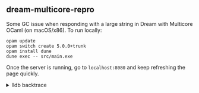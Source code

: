 dream-multicore-repro
---------------------

Some GC issue when responding with a large string in Dream with Multicore OCaml (on macOS/x86). To run locally:

```
opam update
opam switch create 5.0.0+trunk
opam install dune
dune exec -- src/main.exe
```

Once the server is running, go to `localhost:8080` and keep refreshing the page quickly.

<details>
  <summary>lldb backtrace</summary>
  <pre>
    <code>
    Process 19588 stopped
    * thread #1, name = 'Domain0', queue = 'com.apple.main-thread', stop reason = EXC_BAD_ACCESS (code=2, address=0x10026d868)
        frame #0: 0x00000001002b9d29 main.exe`caml_darken(state=<unavailable>, v=4297513072, ignored=<unavailable>) at major_gc.c:789:7 [opt]
    Target 0: (main.exe) stopped.
    (lldb) bt
    * thread #1, name = 'Domain0', queue = 'com.apple.main-thread', stop reason = EXC_BAD_ACCESS (code=2, address=0x10026d868)
    * frame #0: 0x00000001002b9d29 main.exe`caml_darken(state=<unavailable>, v=4297513072, ignored=<unavailable>) at major_gc.c:789:7 [opt]
        frame #1: 0x00000001002b165e main.exe`caml_scan_global_roots [inlined] scan_native_globals(f=(main.exe`caml_darken at major_gc.c:772), fdata=0]
        frame #2: 0x00000001002b1599 main.exe`caml_scan_global_roots(f=(main.exe`caml_darken at major_gc.c:772), fdata=0x0000000000000000) at globroot]
        frame #3: 0x00000001002bb71f main.exe`cycle_all_domains_callback(domain=0x0000000100f05870, unused=0x0000000000000000, participating_count=<un]
        frame #4: 0x00000001002a8674 main.exe`caml_try_run_on_all_domains_with_spin_work(handler=(main.exe`cycle_all_domains_callback at major_gc.c:91]
        frame #5: 0x00000001002a86fa main.exe`caml_try_run_on_all_domains(handler=<unavailable>, data=<unavailable>, leader_setup=<unavailable>) at do]
        frame #6: 0x00000001002baa8c main.exe`major_collection_slice(howmuch=<unavailable>, participant_count=0, barrier_participants=0x00000000000000]
        frame #7: 0x00000001002baafb main.exe`caml_major_collection_slice(howmuch=-1) at major_gc.c:1360:31 [opt]
        frame #8: 0x00000001002a8847 main.exe`caml_poll_gc_work at domain.c:1251:5 [opt]
        frame #9: 0x00000001002a8790 main.exe`caml_handle_gc_interrupt at domain.c:1281:3 [opt] [artificial]
        frame #10: 0x00000001002c2149 main.exe`caml_process_pending_actions at signals.c:243:3 [opt]
        frame #11: 0x00000001002c924f main.exe`caml_call_gc + 231
        frame #12: 0x0000000100006486 main.exe`caml_curry2_1 + 38
        frame #13: 0x000000010001506f main.exe`camlDream__http__Http__forward_response_1501 + 255
        frame #14: 0x00000001001ac22b main.exe`camlLwt__catch_1477 + 59
        frame #15: 0x00000001001aeb4d main.exe`camlLwt__async_1855 + 61
        frame #16: 0x0000000100065712 main.exe`camlHttpaf__Server_connection__read_with_more_1340 + 146
        frame #17: 0x000000010004c499 main.exe`camlGluten_lwt__get_568 + 41
        frame #18: 0x000000010004cb4d main.exe`camlGluten_lwt__fun_1015 + 221
        frame #19: 0x00000001001ab7ab main.exe`camlLwt__callback_1364 + 155
        frame #20: 0x00000001001aa1dc main.exe`camlLwt__iter_callback_list_933 + 140
        frame #21: 0x00000001001aa383 main.exe`camlLwt__run_in_resolution_loop_1003 + 51
        frame #22: 0x00000001001aa551 main.exe`camlLwt__resolve_1023 + 113
        frame #23: 0x00000001001ac097 main.exe`camlLwt__callback_1449 + 263
        frame #24: 0x00000001001aa1dc main.exe`camlLwt__iter_callback_list_933 + 140
        frame #25: 0x00000001001aa383 main.exe`camlLwt__run_in_resolution_loop_1003 + 51
        frame #26: 0x00000001001aa551 main.exe`camlLwt__resolve_1023 + 113
        frame #27: 0x00000001001ac539 main.exe`camlLwt__callback_1491 + 201
        frame #28: 0x00000001001aa1dc main.exe`camlLwt__iter_callback_list_933 + 140
        frame #29: 0x00000001001aa383 main.exe`camlLwt__run_in_resolution_loop_1003 + 51
        frame #30: 0x00000001001aa551 main.exe`camlLwt__resolve_1023 + 113
        frame #31: 0x00000001001ac097 main.exe`camlLwt__callback_1449 + 263
        frame #32: 0x00000001001aa1dc main.exe`camlLwt__iter_callback_list_933 + 140
        frame #33: 0x00000001001aa383 main.exe`camlLwt__run_in_resolution_loop_1003 + 51
        frame #34: 0x00000001001aa551 main.exe`camlLwt__resolve_1023 + 113
        frame #35: 0x00000001001aa7e6 main.exe`camlLwt__wakeup_general_1060 + 198
        frame #36: 0x00000001001a8740 main.exe`camlLwt_sequence__loop_344 + 64
        frame #37: 0x00000001002c9434 main.exe`caml_start_program + 112
        frame #38: 0x00000001002a58bc main.exe`caml_callback_exn(closure=<unavailable>, arg=1) at callback.c:169:1 [opt]
        frame #39: 0x00000001002a5d59 main.exe`caml_callback(closure=<unavailable>, arg=<unavailable>) at callback.c:253:34 [opt]
        frame #40: 0x0000000100cbc473 libev.4.dylib`ev_invoke_pending + 90
        frame #41: 0x000000010028a74e main.exe`lwt_libev_loop(val_loop=<unavailable>, val_block=3) at lwt_libev_stubs.c:106:3 [opt]
        frame #42: 0x00000001002c937b main.exe`caml_c_call + 27
        frame #43: 0x0000000100172eb6 main.exe`camlLwt_engine__fun_2447 + 54
        frame #44: 0x00000001003b95c8 main.exe`camlDream__http__Http__149 + 24
        frame #45: 0x0000000100176e15 main.exe`camlLwt_main__run_loop_436 + 213
        frame #46: 0x0000000100177110 main.exe`camlLwt_main__run_499 + 288
        frame #47: 0x0000000100017759 main.exe`camlDream__http__Http__run_inner_3291 + 761
        frame #48: 0x00000001000076e7 main.exe`camlDune__exe__Main__entry + 199
        frame #49: 0x000000010000216b main.exe`caml_program + 4907
        frame #50: 0x00000001002c9434 main.exe`caml_start_program + 112
        frame #51: 0x00000001002c8c7b main.exe`caml_main [inlined] caml_startup(argv=<unavailable>) at startup_nat.c:136:7 [opt]
        frame #52: 0x00000001002c8c74 main.exe`caml_main(argv=<unavailable>) at startup_nat.c:142 [opt]
        frame #53: 0x00000001002b92dc main.exe`main(argc=<unavailable>, argv=<unavailable>) at main.c:37:3 [opt]
        frame #54: 0x00007fff6f886cc9 libdyld.dylib`start + 1
    </code>
  </pre>
</details>
